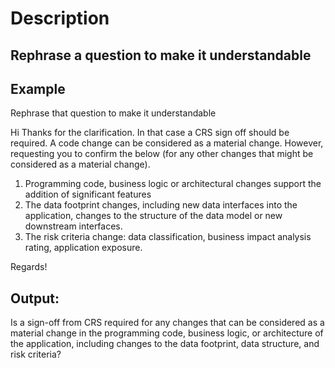 # Description
##  Rephrase a question to make it understandable




## Example 
Rephrase that question to make it understandable

Hi
Thanks for the clarification. In that case a CRS sign off should be required. A code change can be considered as a material change. However, requesting you to confirm the below (for any other changes that might be considered as a material change).
1. Programming code, business logic or architectural changes support the addition of significant features
2. The data footprint changes, including new data interfaces into the application, changes to the structure of the data
model or new downstream interfaces.
3. The risk criteria change: data classification, business impact analysis rating, application exposure.

Regards!

## Output:
Is a sign-off from CRS required for any changes that can be considered as a material change in the programming code, business logic, or architecture of the application, including changes to the data footprint, data structure, and risk criteria?